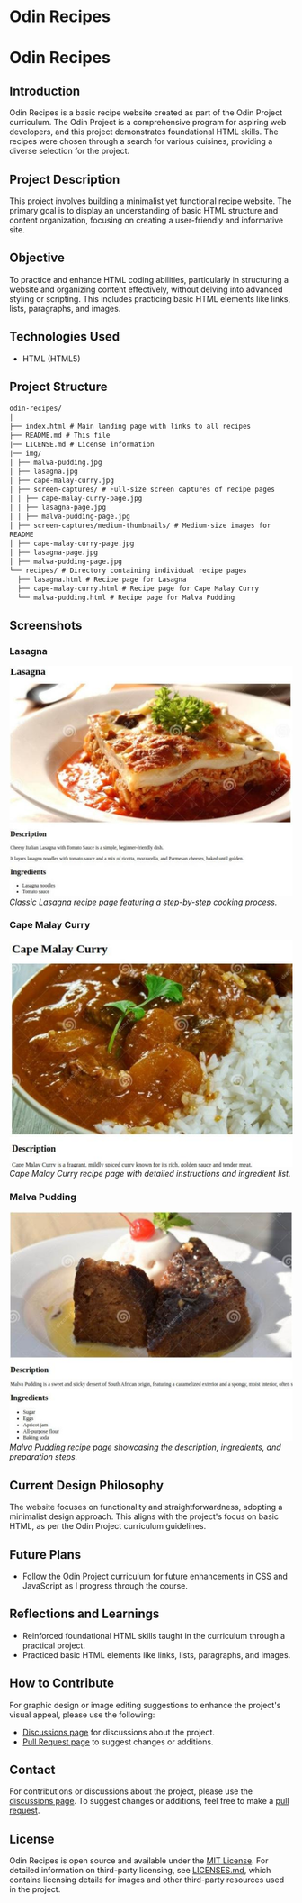# Odin Recipes

# Odin Recipes

## Introduction
Odin Recipes is a basic recipe website created as part of the Odin Project curriculum. The Odin Project is a comprehensive program for aspiring web developers, and this project demonstrates foundational HTML skills. The recipes were chosen through a search for various cuisines, providing a diverse selection for the project.

## Project Description
This project involves building a minimalist yet functional recipe website. The primary goal is to display an understanding of basic HTML structure and content organization, focusing on creating a user-friendly and informative site.

## Objective
To practice and enhance HTML coding abilities, particularly in structuring a website and organizing content effectively, without delving into advanced styling or scripting. This includes practicing basic HTML elements like links, lists, paragraphs, and images.

## Technologies Used
- HTML (HTML5)

## Project Structure

```
odin-recipes/
│
├── index.html # Main landing page with links to all recipes
├── README.md # This file
|── LICENSE.md # License information
|── img/
│ ├── malva-pudding.jpg
│ ├── lasagna.jpg
│ ├── cape-malay-curry.jpg
│ ├── screen-captures/ # Full-size screen captures of recipe pages
│ │ ├── cape-malay-curry-page.jpg
│ │ ├── lasagna-page.jpg
│ │ ├── malva-pudding-page.jpg
│ ├── screen-captures/medium-thumbnails/ # Medium-size images for README
│ ├── cape-malay-curry-page.jpg
│ ├── lasagna-page.jpg
│ ├── malva-pudding-page.jpg
└── recipes/ # Directory containing individual recipe pages
  ├── lasagna.html # Recipe page for Lasagna
  ├── cape-malay-curry.html # Recipe page for Cape Malay Curry
  └── malva-pudding.html # Recipe page for Malva Pudding
```
## Screenshots

### Lasagna
[![Lasagna Recipe](img/screen-captures/medium-thumbnails/lasagna-page.jpg)](https://raw.githubusercontent.com/wizzardx/odin-recipes/main/img/screen-captures/lasagna-page.jpg)
*Classic Lasagna recipe page featuring a step-by-step cooking process.*

### Cape Malay Curry
[![Cape Malay Curry Recipe](img/screen-captures/medium-thumbnails/cape-malay-curry-page.jpg)](https://raw.githubusercontent.com/wizzardx/odin-recipes/main/img/screen-captures/cape-malay-curry-page.jpg)
*Cape Malay Curry recipe page with detailed instructions and ingredient list.*

### Malva Pudding
[![Malva Pudding Recipe](img/screen-captures/medium-thumbnails/malva-pudding-page.jpg)](https://raw.githubusercontent.com/wizzardx/odin-recipes/main/img/screen-captures/malva-pudding-page.jpg)
*Malva Pudding recipe page showcasing the description, ingredients, and preparation steps.*
## Current Design Philosophy
The website focuses on functionality and straightforwardness, adopting a minimalist design approach. This aligns with the project's focus on basic HTML, as per the Odin Project curriculum guidelines.

## Future Plans
- Follow the Odin Project curriculum for future enhancements in CSS and JavaScript as I progress through the course.

## Reflections and Learnings
- Reinforced foundational HTML skills taught in the curriculum through a practical project.
- Practiced basic HTML elements like links, lists, paragraphs, and images.

## How to Contribute
For graphic design or image editing suggestions to enhance the project's visual appeal, please use the following:
- [Discussions page](https://github.com/wizzardx/odin-recipes/discussions) for discussions about the project.
- [Pull Request page](https://github.com/wizzardx/odin-recipes/pulls) to suggest changes or additions.

## Contact
For contributions or discussions about the project, please use the [discussions page](https://github.com/wizzardx/odin-recipes/discussions). To suggest changes or additions, feel free to make a [pull request](https://github.com/wizzardx/odin-recipes/pulls).

## License
Odin Recipes is open source and available under the [MIT License](https://opensource.org/licenses/MIT). For detailed information on third-party licensing, see [LICENSES.md](LICENSES.md), which contains licensing details for images and other third-party resources used in the project.
